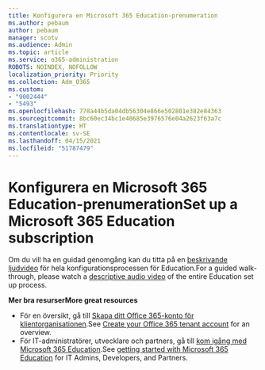 ```yaml
---
title: Konfigurera en Microsoft 365 Education-prenumeration
ms.author: pebaum
author: pebaum
manager: scotv
ms.audience: Admin
ms.topic: article
ms.service: o365-administration
ROBOTS: NOINDEX, NOFOLLOW
localization_priority: Priority
ms.collection: Adm_O365
ms.custom:
- "9002444"
- "5493"
ms.openlocfilehash: 778a44b5da04db56304e866e502801e382e84363
ms.sourcegitcommit: 8bc60ec34bc1e40685e3976576e04a2623f63a7c
ms.translationtype: HT
ms.contentlocale: sv-SE
ms.lasthandoff: 04/15/2021
ms.locfileid: "51787479"
---
```

# <a name="set-up-a-microsoft-365-education-subscription"></a><span data-ttu-id="01f5a-102">Konfigurera en Microsoft 365 Education-prenumeration</span><span class="sxs-lookup"><span data-stu-id="01f5a-102">Set up a Microsoft 365 Education subscription</span></span>

<span data-ttu-id="01f5a-103">Om du vill ha en guidad genomgång kan du titta på en [beskrivande ljudvideo](https://aka.ms/M365EduSetup) för hela konfigurationsprocessen för Education.</span><span class="sxs-lookup"><span data-stu-id="01f5a-103">For a guided walk-through, please watch a [descriptive audio video](https://aka.ms/M365EduSetup) of the entire Education set up process.</span></span>

<span data-ttu-id="01f5a-104">**Mer bra resurser**</span><span class="sxs-lookup"><span data-stu-id="01f5a-104">**More great resources**</span></span>

- <span data-ttu-id="01f5a-105">För en översikt, gå till [Skapa ditt Office 365-konto för klientorganisationen](https://docs.microsoft.com/microsoft-365/education/deploy/create-your-office-365-tenant).</span><span class="sxs-lookup"><span data-stu-id="01f5a-105">See [Create your Office 365 tenant account](https://docs.microsoft.com/microsoft-365/education/deploy/create-your-office-365-tenant) for an overview.</span></span>
- <span data-ttu-id="01f5a-106">För IT-administratörer, utvecklare och partners, gå till [kom igång med Microsoft 365 Education](https://docs.microsoft.com/education/).</span><span class="sxs-lookup"><span data-stu-id="01f5a-106">See [getting started with Microsoft 365 Education](https://docs.microsoft.com/education/) for IT Admins, Developers, and Partners.</span></span>